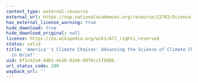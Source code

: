 ```yaml
---
content_type: external-resource
external_url: https://nap.nationalacademies.org/resource/12782/Science-Report-Brief-final.pdf
has_external_license_warning: true
hide_download: true
hide_download_original: null
license: https://en.wikipedia.org/wiki/All_rights_reserved
status: valid
title: 'America''s Climate Choices: Advancing the Science of Climate Change: Report
  in Brief'
uid: 6f1ce2a4-4db1-4e1b-82eb-6876cc1f9d6b
url_status_code: 200
wayback_url: ''
---
```

